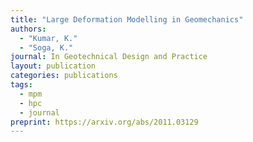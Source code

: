 ```yaml
---
title: "Large Deformation Modelling in Geomechanics"
authors: 
  - "Kumar, K."
  - "Soga, K."
journal: In Geotechnical Design and Practice
layout: publication
categories: publications
tags:
  - mpm
  - hpc
  - journal
preprint: https://arxiv.org/abs/2011.03129
---
```


